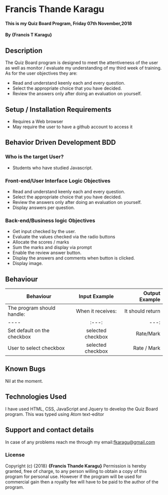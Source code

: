 # Francis Thande Karagu
#### This is my Quiz Board Program, Friday 07th November,2018
#### By **{Francis T Karagu}**

## Description

The Quiz Board program is designed to meet the attentiveness of the user as well as monitor / evaluate my understanding of my third week of training. As for the user objectives they are:

* Read and understand keenly each and every question.
* Select the appropriate choice that you have decided.
* Review the answers only after doing an evaluation on yourself.

## Setup / Installation Requirements
* Requires a Web browser
* May require the user to have a github account to access it

## Behavior Driven Development BDD
### Who is the target User?
* Students who have studied Javascript.

### Front-end/User Interface Logic Objectives
* Read and understand keenly each and every question.
* Select the appropriate choice that you have decided.
* Review the answers only after doing an evaluation on yourself.
* Display answers per question.

### Back-end/Business logic Objectives
* Get input checked by the user.
* Evaluate the values checked via the radio buttons
* Allocate the scores / marks
* Sum the marks and display via prompt
* Enable the review answer button.
* Display the answers and comments when button is clicked.
* Display image.


## Behaviour
| Behaviour                              | Input Example     | Output Example    |
|----               | :---:             |---: |
| The program should handle:    | When it receives:     | It should return  |                             
|----               | :---:             |---: |
| Set default on the checkbox           | selected checkbox          | Rate/Mark              |
| User to select checkbox             | selected checkbox          | Rate / Mark              |

## Known Bugs
Nil at the moment.

## Technologies Used
I have used HTML, CSS, JavaScript and Jquery to develop the Quiz Board program. This was typed using Atom text-editor

## Support and contact details
In case of any problems reach me through my email:fkaragu@gmail.com

### License
Copyright (c) {2018} **{Francis Thande Karagu}**
Permission is hereby granted, free of charge, to any person willing to obtain a copy of this program for personal use. However if the program will be used for commercial gain then a royalty fee will have to be paid to the author of the program.
